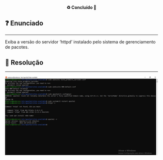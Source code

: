 <h4 align="center"> 
  ♻️ Concluído 🚀
</h4>

## ❓ Enunciado
---
Exiba a versão do servidor ‘httpd’ instalado pelo sistema de gerenciamento de pacotes.

## 📝 Resolução
---
![](print.jpg)